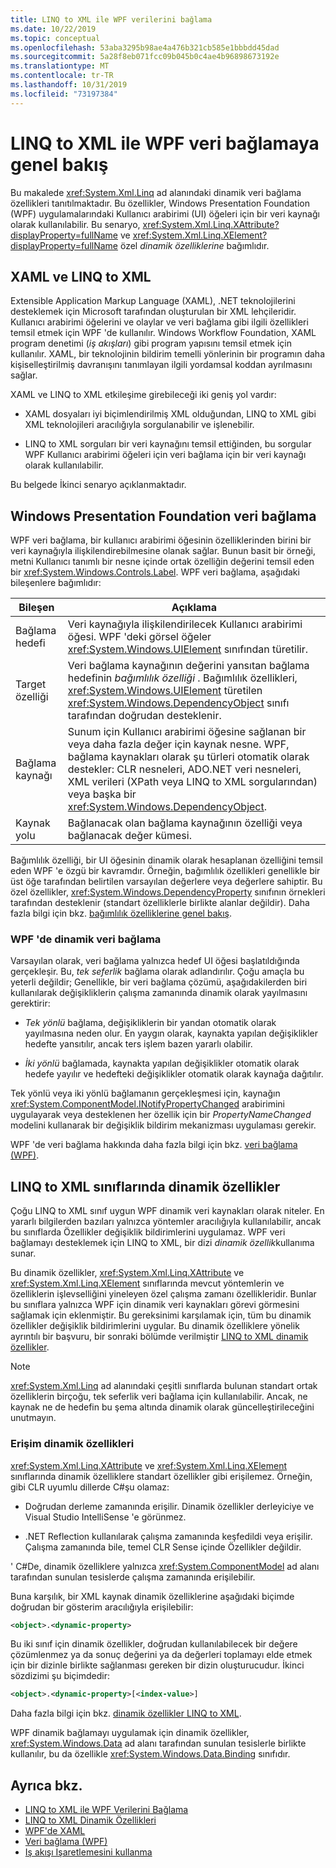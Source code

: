 ```yaml
---
title: LINQ to XML ile WPF verilerini bağlama
ms.date: 10/22/2019
ms.topic: conceptual
ms.openlocfilehash: 53aba3295b98ae4a476b321cb585e1bbbdd45dad
ms.sourcegitcommit: 5a28f8eb071fcc09b045b0c4ae4b96898673192e
ms.translationtype: MT
ms.contentlocale: tr-TR
ms.lasthandoff: 10/31/2019
ms.locfileid: "73197384"
---
```

# <a name="overview-of-wpf-data-binding-with-linq-to-xml"></a>LINQ to XML ile WPF veri bağlamaya genel bakış

Bu makalede <xref:System.Xml.Linq> ad alanındaki dinamik veri bağlama özellikleri tanıtılmaktadır. Bu özellikler, Windows Presentation Foundation (WPF) uygulamalarındaki Kullanıcı arabirimi (UI) öğeleri için bir veri kaynağı olarak kullanılabilir. Bu senaryo, <xref:System.Xml.Linq.XAttribute?displayProperty=fullName> ve <xref:System.Xml.Linq.XElement?displayProperty=fullName> özel *dinamik özelliklerine* bağımlıdır.

## <a name="xaml-and-linq-to-xml"></a>XAML ve LINQ to XML

Extensible Application Markup Language (XAML), .NET teknolojilerini desteklemek için Microsoft tarafından oluşturulan bir XML lehçileridir. Kullanıcı arabirimi öğelerini ve olaylar ve veri bağlama gibi ilgili özellikleri temsil etmek için WPF 'de kullanılır. Windows Workflow Foundation, XAML program denetimi (*iş akışları*) gibi program yapısını temsil etmek için kullanılır. XAML, bir teknolojinin bildirim temelli yönlerinin bir programın daha kişiselleştirilmiş davranışını tanımlayan ilgili yordamsal koddan ayrılmasını sağlar.

XAML ve LINQ to XML etkileşime girebileceği iki geniş yol vardır:

- XAML dosyaları iyi biçimlendirilmiş XML olduğundan, LINQ to XML gibi XML teknolojileri aracılığıyla sorgulanabilir ve işlenebilir.

- LINQ to XML sorguları bir veri kaynağını temsil ettiğinden, bu sorgular WPF Kullanıcı arabirimi öğeleri için veri bağlama için bir veri kaynağı olarak kullanılabilir.

Bu belgede İkinci senaryo açıklanmaktadır.

## <a name="data-binding-in-the-windows-presentation-foundation"></a>Windows Presentation Foundation veri bağlama

WPF veri bağlama, bir kullanıcı arabirimi öğesinin özelliklerinden birini bir veri kaynağıyla ilişkilendirebilmesine olanak sağlar. Bunun basit bir örneği, metni Kullanıcı tanımlı bir nesne içinde ortak özelliğin değerini temsil eden bir <xref:System.Windows.Controls.Label>. WPF veri bağlama, aşağıdaki bileşenlere bağımlıdır:

|Bileşen|Açıklama|
|---------------|-----------------|
|Bağlama hedefi|Veri kaynağıyla ilişkilendirilecek Kullanıcı arabirimi öğesi. WPF 'deki görsel öğeler <xref:System.Windows.UIElement> sınıfından türetilir.|
|Target özelliği|Veri bağlama kaynağının değerini yansıtan bağlama hedefinin *bağımlılık özelliği* . Bağımlılık özellikleri, <xref:System.Windows.UIElement> türetilen <xref:System.Windows.DependencyObject> sınıfı tarafından doğrudan desteklenir.|
|Bağlama kaynağı|Sunum için Kullanıcı arabirimi öğesine sağlanan bir veya daha fazla değer için kaynak nesne. WPF, bağlama kaynakları olarak şu türleri otomatik olarak destekler: CLR nesneleri, ADO.NET veri nesneleri, XML verileri (XPath veya LINQ to XML sorgularından) veya başka bir <xref:System.Windows.DependencyObject>.|
|Kaynak yolu|Bağlanacak olan bağlama kaynağının özelliği veya bağlanacak değer kümesi.|

Bağımlılık özelliği, bir UI öğesinin dinamik olarak hesaplanan özelliğini temsil eden WPF 'e özgü bir kavramdır. Örneğin, bağımlılık özellikleri genellikle bir üst öğe tarafından belirtilen varsayılan değerlere veya değerlere sahiptir. Bu özel özellikler, <xref:System.Windows.DependencyProperty> sınıfının örnekleri tarafından desteklenir (standart özelliklerle birlikte alanlar değildir). Daha fazla bilgi için bkz. [bağımlılık özelliklerine genel bakış](../advanced/dependency-properties-overview.md).

### <a name="dynamic-data-binding-in-wpf"></a>WPF 'de dinamik veri bağlama

Varsayılan olarak, veri bağlama yalnızca hedef UI öğesi başlatıldığında gerçekleşir. Bu, *tek seferlik* bağlama olarak adlandırılır. Çoğu amaçla bu yeterli değildir; Genellikle, bir veri bağlama çözümü, aşağıdakilerden biri kullanılarak değişikliklerin çalışma zamanında dinamik olarak yayılmasını gerektirir:

- *Tek yönlü* bağlama, değişikliklerin bir yandan otomatik olarak yayılmasına neden olur. En yaygın olarak, kaynakta yapılan değişiklikler hedefte yansıtılır, ancak ters işlem bazen yararlı olabilir.

- *İki yönlü* bağlamada, kaynakta yapılan değişiklikler otomatik olarak hedefe yayılır ve hedefteki değişiklikler otomatik olarak kaynağa dağıtılır.

Tek yönlü veya iki yönlü bağlamanın gerçekleşmesi için, kaynağın <xref:System.ComponentModel.INotifyPropertyChanged> arabirimini uygulayarak veya desteklenen her özellik için bir *PropertyNameChanged* modelini kullanarak bir değişiklik bildirim mekanizması uygulaması gerekir.

WPF 'de veri bağlama hakkında daha fazla bilgi için bkz. [veri bağlama (WPF)](/dotnet/framework/wpf/data/data-binding-wpf).

## <a name="dynamic-properties-in-linq-to-xml-classes"></a>LINQ to XML sınıflarında dinamik özellikler

Çoğu LINQ to XML sınıf uygun WPF dinamik veri kaynakları olarak niteler. En yararlı bilgilerden bazıları yalnızca yöntemler aracılığıyla kullanılabilir, ancak bu sınıflarda Özellikler değişiklik bildirimlerini uygulamaz. WPF veri bağlamayı desteklemek için LINQ to XML, bir dizi *dinamik özellik*kullanıma sunar.

Bu dinamik özellikler, <xref:System.Xml.Linq.XAttribute> ve <xref:System.Xml.Linq.XElement> sınıflarında mevcut yöntemlerin ve özelliklerin işlevselliğini yineleyen özel çalışma zamanı özellikleridir. Bunlar bu sınıflara yalnızca WPF için dinamik veri kaynakları görevi görmesini sağlamak için eklenmiştir. Bu gereksinimi karşılamak için, tüm bu dinamik özellikler değişiklik bildirimlerini uygular. Bu dinamik özelliklere yönelik ayrıntılı bir başvuru, bir sonraki bölümde verilmiştir [LINQ to XML dinamik özellikler](linq-to-xml-dynamic-properties.md).

> [!NOTE]
> <xref:System.Xml.Linq> ad alanındaki çeşitli sınıflarda bulunan standart ortak özelliklerin birçoğu, tek seferlik veri bağlama için kullanılabilir. Ancak, ne kaynak ne de hedefin bu şema altında dinamik olarak güncelleştirileceğini unutmayın.

### <a name="access-dynamic-properties"></a>Erişim dinamik özellikleri

<xref:System.Xml.Linq.XAttribute> ve <xref:System.Xml.Linq.XElement> sınıflarında dinamik özelliklere standart özellikler gibi erişilemez. Örneğin, gibi CLR uyumlu dillerde C#şu olamaz:

- Doğrudan derleme zamanında erişilir. Dinamik özellikler derleyiciye ve Visual Studio IntelliSense 'e görünmez.

- .NET Reflection kullanılarak çalışma zamanında keşfedildi veya erişilir. Çalışma zamanında bile, temel CLR Sense içinde Özellikler değildir.

' C#De, dinamik özelliklere yalnızca <xref:System.ComponentModel> ad alanı tarafından sunulan tesislerde çalışma zamanında erişilebilir.

Buna karşılık, bir XML kaynak dinamik özelliklerine aşağıdaki biçimde doğrudan bir gösterim aracılığıyla erişilebilir:

```xml
<object>.<dynamic-property>
```

Bu iki sınıf için dinamik özellikler, doğrudan kullanılabilecek bir değere çözümlenmez ya da sonuç değerini ya da değerleri toplamayı elde etmek için bir dizinle birlikte sağlanması gereken bir dizin oluşturucudur. İkinci sözdizimi şu biçimdedir:

```xml
<object>.<dynamic-property>[<index-value>]
```

Daha fazla bilgi için bkz. [dinamik özellikler LINQ to XML](linq-to-xml-dynamic-properties.md).

WPF dinamik bağlamayı uygulamak için dinamik özellikler, <xref:System.Windows.Data> ad alanı tarafından sunulan tesislerle birlikte kullanılır, bu da özellikle <xref:System.Windows.Data.Binding> sınıfıdır.

## <a name="see-also"></a>Ayrıca bkz.

- [LINQ to XML ile WPF Verilerini Bağlama](wpf-data-binding-with-linq-to-xml-overview.md)
- [LINQ to XML Dinamik Özellikleri](linq-to-xml-dynamic-properties.md)
- [WPF'de XAML](../advanced/xaml-in-wpf.md)
- [Veri bağlama (WPF)](/dotnet/framework/wpf/data/data-binding-wpf)
- [Iş akışı Işaretlemesini kullanma](https://go.microsoft.com/fwlink/?LinkId=98685)
